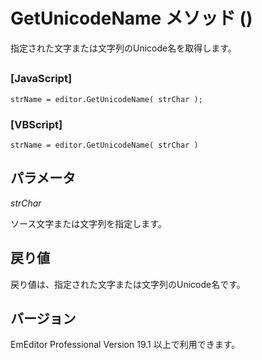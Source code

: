 # GetUnicodeName メソッド ()

指定された文字または文字列のUnicode名を取得します。

## 

### \[JavaScript\]

```
strName = editor.GetUnicodeName( strChar );
```

### \[VBScript\]

```
strName = editor.GetUnicodeName( strChar )
```

## パラメータ

_strChar_

ソース文字または文字列を指定します。

## 戻り値

戻り値は、指定された文字または文字列のUnicode名です。

## バージョン

EmEditor Professional Version 19.1 以上で利用できます。
